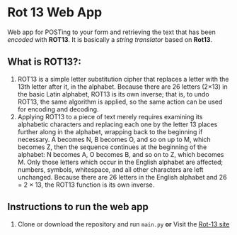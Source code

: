 # Rot 13 Web App #
Web app for POSTing to your form and retrieving the text that has been *encoded* with **ROT13**. 
It is basically a *string translator* based on **Rot13**.

## What is ROT13?: ##
1. ROT13 is a simple letter substitution cipher that replaces a letter with the 13th letter after it, in the alphabet. Because there are 26 letters (2×13) in the basic Latin alphabet, ROT13 is its own inverse; that is, to undo ROT13, the same algorithm is applied, so the same action can be used for encoding and decoding.
2. Applying ROT13 to a piece of text merely requires examining its alphabetic characters and replacing each one by the letter 13 places further along in the alphabet, wrapping back to the beginning if necessary. A becomes N, B becomes O, and so on up to M, which becomes Z, then the sequence continues at the beginning of the alphabet: N becomes A, O becomes B, and so on to Z, which becomes M. Only those letters which occur in the English alphabet are affected; numbers, symbols, whitespace, and all other characters are left unchanged. Because there are 26 letters in the English alphabet and 26 = 2 × 13, the ROT13 function is its own inverse.

## Instructions to run the web app ##
1. Clone or download the repository and run ```main.py``` 
**or**
Visit the [Rot-13 site](https://psk-rot13.appspot.com/rot13) 



